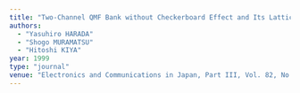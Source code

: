 ```yaml
---
title: "Two-Channel QMF Bank without Checkerboard Effect and Its Lattice Structure"
authors:
  - "Yasuhiro HARADA"
  - "Shogo MURAMATSU"
  - "Hitoshi KIYA"
year: 1999
type: "journal"
venue: "Electronics and Communications in Japan, Part III, Vol. 82, No. 11, 1999-11-01."
---
```

